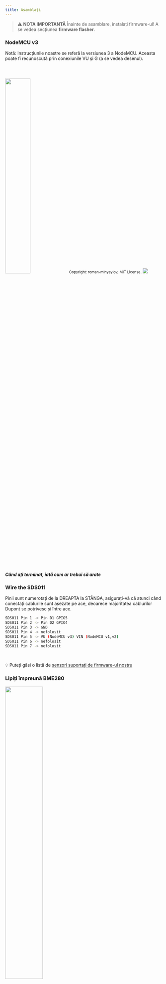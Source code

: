 ```yaml
---
title: Asamblați
---
```


> ⚠️ **NOTA IMPORTANTĂ**
Înainte de asamblare, instalați firmware-ul!
A se vedea secțiunea __firmware flasher__.

### NodeMCU v3
Notă: Instrucțiunile noastre se referă la versiunea 3 a NodeMCU. Aceasta poate fi recunoscută prin conexiunile VU și G (a se vedea desenul).

<img src="../docs/airrohr/airrohr-wiring-sds011-bme280.jpg" style="width:40%; margin-top: 3em" loading="lazy"/>
<small>Copyright: roman-minyaylov, MIT License</small>.


<img src="../docs/airrohr/nodemcu-v3-bme280.jpeg" style="margin-top: 1em" loading="lazy"/>

##### Când ați terminat, iată cum ar trebui să arate


### Wire the SDS011
Pinii sunt numerotați de la DREAPTA la STÂNGA, asigurați-vă că atunci când conectați cablurile sunt așezate pe ace, deoarece majoritatea cablurilor Dupont se potrivesc și între ace.
```bash
SDS011 Pin 1 -> Pin D1 GPIO5
SDS011 Pin 2 -> Pin D2 GPIO4
SDS011 Pin 3 -> GND
SDS011 Pin 4 -> nefolosit
SDS011 Pin 5 -> VU (NodeMCU v3) VIN (NodeMCU v1,v2)
SDS011 Pin 6 -> nefolosit
SDS011 Pin 7 -> nefolosit
```

<br>

💡 Puteți găsi o listă de [senzori suportați de firmware-ul nostru](https://github.com/opendata-stuttgart/sensors-software/blob/master/airrohr-firmware/Readme.md)


### Lipiți împreună BME280
<img src="../docs/airrohr/solder-a-bme-280.jpeg" style="width:49%; padding-right: 0.5em" class="items-center" loading="lazy"/>
<img src="../docs/airrohr/solder-bme-280.jpeg" style="width:49%;" loading="lazy"/>

Conectați capătul de pini cu placa BME280. Lipiți-l din spate. Spațiile dintre pini sunt foarte mici, așa că aveți răbdare și atenție.

Trucul constă în a pune vârful fierului de lipit pe acul de lipit, a-l încălzi puțin și apoi a aplica ușor lipitura.



### Wire the BME280
Pini sunt numerotați de la stânga la dreapta.
```bash
VIN -> Pin 3V3 (3,3V)
GND-> GNDG
SDA -> PIN D3
SCL -> Pin D4
```

### Tie everything together

 ##### Legați NodeMCU și SDS011 împreună
<img src="../docs/airrohr/tie-air-quality-sensor-together.jpeg" loading="lazy"/>
Folosiți o cravată de cablu pentru a lega NodeMCU (ESP8266) și senzorul SDS011, astfel încât antena Wifi să fie îndreptată în direcția opusă senzorului.

 ##### Conectați tubul flexibil
<img src="../docs/airrohr/sds011-with-tube.jpeg" style="width:49%; padding-right: 0.5em" loading="lazy"/>
<img src="../docs/airrohr/bme280-tied-to-tube.jpeg" style="width:49%;" loading="lazy"/>

* conectați tubul flexibil la senzorul SDS011
* Folosiți o altă cravată de cablu pentru a atașa senzorul de temperatură BME280 la tub.
* Treceți cablul USB prin tub. Montați SDS011 cu NodeMCU orientat în partea de sus și ventilatorul orientat în partea de jos.

 ##### Împingeți senzorul în țeavă
* Împingeți piesele în tub, astfel încât să fie blocate înăuntru.
* Cablul USB, tubul flexibil și BME280 trebuie să iasă din capătul tubului.
* Împingeți cealaltă țeavă pe prima.

<img src="../docs/airrohr/sds011-jammed-into-tube.jpeg" loading="lazy"/>

##### Finisare
* Poziționați senzorul de temperatură pe tubul flexibil, astfel încât să se afle pe marginea țevii.
* Tăiați tubul flexibil de la capătul țevii.
* Opțional: se pot acoperi capetele deschise ale tubului cu o plasă fină. Astfel, aerul poate circula, dar insectele rămân afară
<img src="../docs/airrohr/position-bme280.jpeg" loading="lazy"/>


### Plasament
Locul ideal ar fi între 1,5 și 3,5 metri deasupra străzii și bine ventilat. Cu toate acestea, acest lucru nu se poate face pentru toate persoanele, deoarece, prin urmare, în timpul înregistrării se cer informații precum înălțimea deasupra solului și poziția față de stradă.

